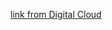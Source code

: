 
[link from Digital Cloud](https://digitalcloud.training/take-any-aws-certification-exam-from-home/)
